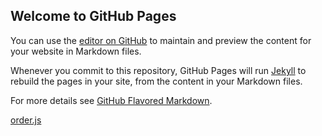## Welcome to GitHub Pages

You can use the [editor on GitHub](https://github.com/KnowledgeableKangaroo/KnowledgeableKangaroo.github.io/edit/master/index.md) to maintain and preview the content for your website in Markdown files.

Whenever you commit to this repository, GitHub Pages will run [Jekyll](https://jekyllrb.com/) to rebuild the pages in your site, from the content in your Markdown files.

For more details see [GitHub Flavored Markdown](https://guides.github.com/features/mastering-markdown/).

[order.js](KnowledgeableKangaroo.github.io/order.js)